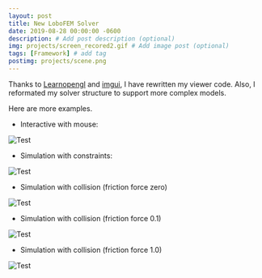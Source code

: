 ```yaml
---
layout: post
title: New LoboFEM Solver
date: 2019-08-28 00:00:00 -0600
description: # Add post description (optional)
img: projects/screen_recored2.gif # Add image post (optional)
tags: [Framework] # add tag
postimg: projects/scene.png
---
```


Thanks to [Learnopengl](https://learnopengl.com/) and [imgui](https://github.com/ocornut/imgui), I have rewritten my viewer code. Also, I reformated my solver structure to support more complex models.

Here are more examples.

- Interactive with mouse:

![Test]({{site.url}}/Images/screen_recored3.gif)

- Simulation with constraints:

![Test]({{site.url}}/Images/screen_recored4.gif)

- Simulation with collision (friction force zero)

![Test]({{site.url}}/Images/screen_recored5.gif)

- Simulation with collision (friction force 0.1)

![Test]({{site.url}}/Images/screen_recored6.gif)

- Simulation with collision (friction force 1.0) 

![Test]({{site.url}}/Images/screen_recored7.gif)